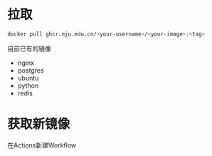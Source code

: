 # 拉取
```bash
docker pull ghcr.nju.edu.cn/<your-username>/<your-image>:<tag>
```
目前已有的镜像
- nginx
- postgres
- ubuntu
- python
- redis


# 获取新镜像
在Actions新建Workflow
